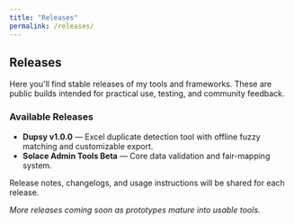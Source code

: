 ```yaml
---
title: "Releases"
permalink: /releases/
---
```


<h2>Releases</h2>

<p>Here you'll find stable releases of my tools and frameworks. These are public builds intended for practical use, testing, and community feedback.</p>

<h3><strong>Available Releases</strong></h3>

<ul>
  <li><strong>Dupsy v1.0.0</strong> — Excel duplicate detection tool with offline fuzzy matching and customizable export.</li>
  <li><strong>Solace Admin Tools Beta</strong> — Core data validation and fair-mapping system.</li>
</ul>

<p>Release notes, changelogs, and usage instructions will be shared for each release.</p>

<p><em>More releases coming soon as prototypes mature into usable tools.</em></p>
